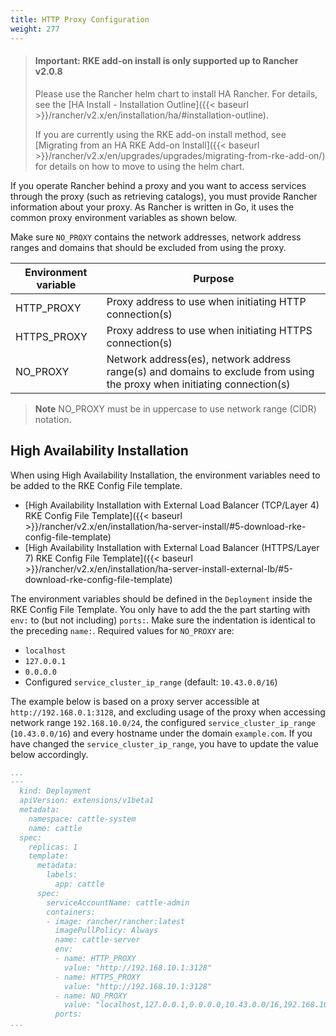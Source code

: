 ```yaml
---
title: HTTP Proxy Configuration
weight: 277
---
```


> #### **Important: RKE add-on install is only supported up to Rancher v2.0.8**
>
>Please use the Rancher helm chart to install HA Rancher. For details, see the [HA Install - Installation Outline]({{< baseurl >}}/rancher/v2.x/en/installation/ha/#installation-outline).
>
>If you are currently using the RKE add-on install method, see [Migrating from an HA RKE Add-on Install]({{< baseurl >}}/rancher/v2.x/en/upgrades/upgrades/migrating-from-rke-add-on/) for details on how to move to using the helm chart.

If you operate Rancher behind a proxy and you want to access services through the proxy (such as retrieving catalogs), you must provide Rancher information about your proxy. As Rancher is written in Go, it uses the common proxy environment variables as shown below.

Make sure `NO_PROXY` contains the network addresses, network address ranges and domains that should be excluded from using the proxy.

Environment variable      | Purpose
--------------------------|---------
HTTP_PROXY                | Proxy address to use when initiating HTTP connection(s)
HTTPS_PROXY               | Proxy address to use when initiating HTTPS connection(s)
NO_PROXY                  | Network address(es), network address range(s) and domains to exclude from using the proxy when initiating connection(s)

> **Note** NO_PROXY must be in uppercase to use network range (CIDR) notation.

## High Availability Installation

When using High Availability Installation, the environment variables need to be added to the RKE Config File template.

* [High Availability Installation with External Load Balancer (TCP/Layer 4) RKE Config File Template]({{< baseurl >}}/rancher/v2.x/en/installation/ha-server-install/#5-download-rke-config-file-template)
* [High Availability Installation with External Load Balancer (HTTPS/Layer 7) RKE Config File Template]({{< baseurl >}}/rancher/v2.x/en/installation/ha-server-install-external-lb/#5-download-rke-config-file-template)

The environment variables should be defined in the `Deployment` inside the RKE Config File Template. You only have to add the the part starting with `env:` to (but not including) `ports:`. Make sure the indentation is identical to the preceding `name:`. Required values for `NO_PROXY` are:

* `localhost`
* `127.0.0.1`
* `0.0.0.0`
* Configured `service_cluster_ip_range` (default: `10.43.0.0/16`)

The example below is based on a proxy server accessible at `http://192.168.0.1:3128`, and excluding usage of the proxy when accessing network range `192.168.10.0/24`, the configured `service_cluster_ip_range` (`10.43.0.0/16`) and every hostname under the domain `example.com`. If you have changed the `service_cluster_ip_range`, you have to update the value below accordingly.

```yaml
...
---
  kind: Deployment
  apiVersion: extensions/v1beta1
  metadata:
    namespace: cattle-system
    name: cattle
  spec:
    replicas: 1
    template:
      metadata:
        labels:
          app: cattle
      spec:
        serviceAccountName: cattle-admin
        containers:
        - image: rancher/rancher:latest
          imagePullPolicy: Always
          name: cattle-server
          env:
          - name: HTTP_PROXY
            value: "http://192.168.10.1:3128"
          - name: HTTPS_PROXY
            value: "http://192.168.10.1:3128"
          - name: NO_PROXY
            value: "localhost,127.0.0.1,0.0.0.0,10.43.0.0/16,192.168.10.0/24,example.com"
          ports:
...
```

